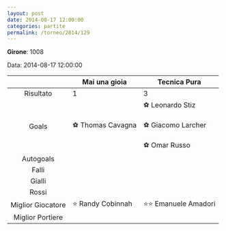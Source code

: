 ```yaml
---
layout: post
date: 2014-08-17 12:00:00
categories: partite
permalink: /torneo/2014/129
---
```

**Girone**: 1008

Data: 2014-08-17 12:00:00

| | Mai una gioia | Tecnica Pura |
|:-----:|-----|-----|
Risultato|1|3
Goals|⚽ Thomas Cavagna|⚽ Leonardo Stiz<br/><br/>⚽ Giacomo Larcher<br/><br/>⚽ Omar Russo<br/>
Autogoals||
Falli||
Gialli||
Rossi||
Miglior Giocatore|⭐ Randy Cobinnah<br/>|⭐⭐ Emanuele Amadori<br/>
Miglior Portiere||